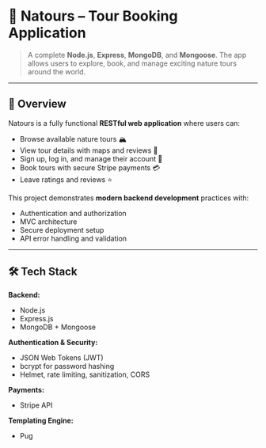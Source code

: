 # 🌿 Natours – Tour Booking Application

> A complete **Node.js**, **Express**, **MongoDB**, and **Mongoose**. 
> The app allows users to explore, book, and manage exciting nature tours around the world.

---

## 🚀 Overview

Natours is a fully functional **RESTful web application** where users can:
- Browse available nature tours 🏔️  
- View tour details with maps and reviews 📍  
- Sign up, log in, and manage their account 🔐  
- Book tours with secure Stripe payments 💳  
- Leave ratings and reviews ⭐  

This project demonstrates **modern backend development** practices with:
- Authentication and authorization
- MVC architecture
- Secure deployment setup
- API error handling and validation

---

## 🛠️ Tech Stack

**Backend:**
- Node.js  
- Express.js  
- MongoDB + Mongoose  

**Authentication & Security:**
- JSON Web Tokens (JWT)  
- bcrypt for password hashing  
- Helmet, rate limiting, sanitization, CORS  

**Payments:**
- Stripe API  

**Templating Engine:**
- Pug  
